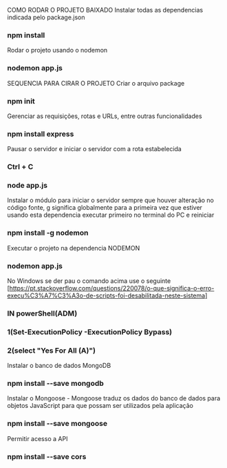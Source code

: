 COMO RODAR O PROJETO BAIXADO
Instalar todas as dependencias indicada pelo package.json
### npm install

Rodar o projeto usando o nodemon
### nodemon app.js


SEQUENCIA PARA CIRAR O PROJETO
Criar o arquivo package
### npm init

Gerenciar as requisições, rotas e URLs, entre outras funcionalidades
### npm install express

Pausar o servidor e iniciar o servidor com a rota estabelecida
### Ctrl + C
### node app.js

Instalar o módulo para iniciar o servidor sempre que houver alteração no código fonte, g significa globalmente
para a primeira vez que estiver usando esta dependencia executar primeiro no terminal do PC e reiniciar
### npm install -g nodemon

Executar o projeto na dependencia NODEMON
### nodemon app.js

No Windows se der pau o comando acima use o seguinte [https://pt.stackoverflow.com/questions/220078/o-que-significa-o-erro-execu%C3%A7%C3%A3o-de-scripts-foi-desabilitada-neste-sistema]
### IN powerShell(ADM)
### 1(Set-ExecutionPolicy -ExecutionPolicy Bypass)
### 2(select "Yes For All (A)")

Instalar o banco de dados MongoDB
### npm install --save mongodb

Instalar o Mongoose - Mongoose traduz os dados do banco de dados para objetos JavaScript para que possam ser utilizados pela aplicação
### npm install --save mongoose

Permitir acesso a API
### npm install --save cors